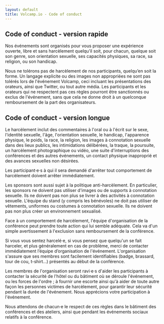 ```yaml
---
layout: default
title: Volcamp.io - Code of conduct
---
```


<section class="titlezone">
    <div><h2>Code of conduct - version rapide</h2></div>
</section>
<section>
    <div class="withlocked">
        <p>
        Nos événements sont organisés pour vous proposer une expérience ouverte, libre et sans harcèlement quelqu’il soit, pour chacun, quelque soit son genre, son orientation sexuelle, ses capacités physiques, sa race, sa religion, ou son handicap.
        </p>
        <p>
        Nous ne tolérons pas de harcèlement de nos participants, quelqu’en soit la forme. Un langage explicite ou des images non appropriées ne sont pas tolérés lors de l'événement Volcamp, ceci incluant les présentations des orateurs, ainsi que Twitter, ou tout autre média. Les participants et les orateurs qui ne respectent pas ces règles pourront être sanctionnés ou exclus de l'événement, sans que cela ne donne droit à un quelconque remboursement de la part des organisateurs.
        </p>
    </div>
</section>
<section class="titlezone">
    <div><h2>Code of conduct - version longue</h2></div>
</section>
<section>
    <div class="withlocked">
        <p>
        Le harcèlement inclut des commentaires à l'oral ou à l'écrit sur le sexe, l'identité sexuelle, l'âge, l'orientation sexuelle, le handicap, l'apparence physique, le poids, la race, la religion, les images à connotation sexuelle dans des lieux publics, les intimidations délibérées, la traque, la poursuite, un harcèlement photographique ou vidéo, une suite d'interruptions des conférences et des autres événements, un contact physique inapproprié et des avances sexuelles non désirées.
        </p>
        <p>
        Les participant‧e‧s à qui il sera demandé d'arrêter tout comportement de harcèlement doivent arrêter immédiatement.
        </p>
        <p>
        Les sponsors sont aussi sujet à la politique anti-harcèlement. En particulier, les sponsors ne doivent pas utiliser d'images ou de supports à connotation sexuelle. Ils ne doivent pas non plus se livrer à des activités à connotation sexuelle. L'équipe du stand (y compris les bénévoles) ne doit pas utiliser de vêtements, uniformes ou costumes à connotation sexuelle. Ils ne doivent pas non plus créer un environnement sexualisé.
        </p>
        <p>
        Face à un comportement de harcèlement, l'équipe d'organisation de la conférence peut prendre toute action qui lui semble adéquate. Cela va d'un simple avertissement à l'exclusion sans remboursement de la conférence.
        </p>
        <p>
        Si vous vous sentez harcelé‧e, si vous pensez que quelqu'un se fait harceler, et plus généralement en cas de problème, merci de contacter immédiatement l’équipe d’organisation de l'événement. L'organisation s'assure que ses membres sont facilement identifiables (badge, brassard, tour de cou, t-shirt…) présentés au début de la conférence.
        </p>
        <p>
        Les membres de l'organisation seront ravi‧e‧s d'aider les participants à contacter la sécurité de l'hôtel ou du bâtiment où se déroule l'événement, ou les forces de l'ordre ; à fournir une escorte ainsi qu'à aider de toute autre façon les personnes victimes de harcèlement, pour garantir leur sécurité pendant la durée de l'événement. Nous apprécions votre participation à l'événement.
        </p>
        <p>
        Nous attendons de chacun‧e le respect de ces règles dans le bâtiment des conférences et des ateliers, ainsi que pendant les événements sociaux relatifs à la conférence. 
        </p>
    </div>
</section>